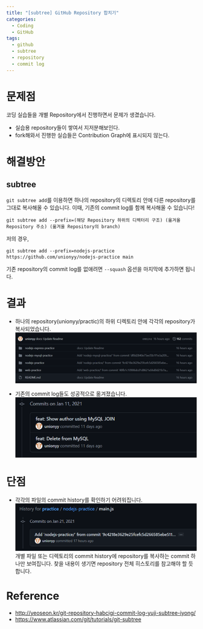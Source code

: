 ```yaml
---
title: "[subtree] GitHub Repository 합치기"
categories:
  - Coding
  - GitHub
tags:
  - github
  - subtree
  - repository
  - commit log
---
```

# 문제점
코딩 실습들을 개별 Repository에서 진행하면서 문제가 생겼습니다.
* 실습용 repository들이 쌓여서 지저분해보인다.
* fork해와서 진행한 실습들은 Contribution Graph에 표시되지 않는다.
# 해결방안
## subtree
`git subtree add`를 이용하면 하나의 repository의 디렉토리 안에 다른 repository를 그대로 복사해올 수 있습니다. 이때, 기존의 commit log를 함께 복사해올 수 있습니다!

```git
git subtree add --prefix=(해당 Repository 하위의 디렉터리 구조) (옮겨올 Repository 주소) (옮겨올 Repository의 branch) 
```

저의 경우,

```git
git subtree add --prefix=nodejs-practice https://github.com/unionyy/nodejs-practice main
```

기존 repository의 commit log를 없애려면 `--squash` 옵션을 마지막에 추가하면 됩니다.
# 결과
* 하나의 repository(unionyy/practic)의 하위 디렉토리 안에 각각의 repository가 복사되었습니다.
![success](..\assets\post-images\subtree0.PNG)

* 기존의 commit log들도 성공적으로 옮겨졌습니다.
![commit](..\assets\post-images\subtree1.PNG)

# 단점
* 각각의 파일의 commit history를 확인하기 어려워집니다.
![bad](..\assets\post-images\subtree2.PNG)
개별 파일 또는 디렉토리의 commit history에 repository를 복사하는 commit 하나만 보여집니다.
찾을 내용이 생기면 repository 전체 히스토리를 참고해야 할 듯 합니다.

# Reference
* http://yeoseon.kr/git-repository-habcigi-commit-log-yuji-subtree-iyong/
* https://www.atlassian.com/git/tutorials/git-subtree